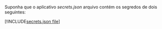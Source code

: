 Suponha que o aplicativo *secrets.json* arquivo contém os segredos de dois seguintes:

[!INCLUDE[secrets.json file](secrets-json-file.md)]